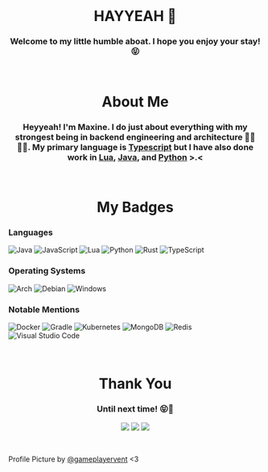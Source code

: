 <!-- Move text down -->
<br>

<!-- Header -->
<h1 align="center">HAYYEAH 👋</h1>

<h3 align="center">Welcome to my little humble aboat. I hope you enjoy your stay! 😝</h3>

<!-- Move text down -->
<br>

<!-- About Me -->
<h1 align="center">About Me</h1>

<h3 align="center">Heyyeah! I'm Maxine. I do just about everything with my strongest being in backend engineering and architecture 👩‍💻👷‍♀️. My primary language is <a href="https://www.typescriptlang.org/">Typescript</a> but I have also done work in <a href="https://www.lua.org/">Lua</a>, <a href="https://www.java.com/en/">Java</a>, and <a href="https://www.python.org/">Python</a> >.<</h3>

<!-- Move text down -->
<br>

<!-- Language Badges -->
<h1 align="center">My Badges</h1>

<h3>Languages</h3>

![Java](https://img.shields.io/badge/java-%23ED8B00.svg?style=for-the-badge&logo=openjdk&logoColor=white)
![JavaScript](https://img.shields.io/badge/javascript-%23323330.svg?style=for-the-badge&logo=javascript&logoColor=%23F7DF1E)
![Lua](https://img.shields.io/badge/lua-%232C2D72.svg?style=for-the-badge&logo=lua&logoColor=white)
![Python](https://img.shields.io/badge/python-3670A0?style=for-the-badge&logo=python&logoColor=ffdd54)
![Rust](https://img.shields.io/badge/rust-%23000000.svg?style=for-the-badge&logo=rust&logoColor=white)
![TypeScript](https://img.shields.io/badge/typescript-%23007ACC.svg?style=for-the-badge&logo=typescript&logoColor=white)


<h3>Operating Systems</h3>

![Arch](https://img.shields.io/badge/Arch%20Linux-1793D1?logo=arch-linux&logoColor=fff&style=for-the-badge)
![Debian](https://img.shields.io/badge/Debian-D70A53?style=for-the-badge&logo=debian&logoColor=white)
![Windows](https://img.shields.io/badge/Windows-0078D6?style=for-the-badge&logo=windows&logoColor=white)

<h3>Notable Mentions</h3>

![Docker](https://img.shields.io/badge/docker-%230db7ed.svg?style=for-the-badge&logo=docker&logoColor=white)
![Gradle](https://img.shields.io/badge/Gradle-02303A.svg?style=for-the-badge&logo=Gradle&logoColor=white)
![Kubernetes](https://img.shields.io/badge/kubernetes-%23326ce5.svg?style=for-the-badge&logo=kubernetes&logoColor=white)
![MongoDB](https://img.shields.io/badge/MongoDB-%234ea94b.svg?style=for-the-badge&logo=mongodb&logoColor=white)
![Redis](https://img.shields.io/badge/redis-%23DD0031.svg?style=for-the-badge&logo=redis&logoColor=white)
![Visual Studio Code](https://img.shields.io/badge/Visual%20Studio%20Code-0078d7.svg?style=for-the-badge&logo=visual-studio-code&logoColor=white)

<!-- Move text down -->
<br>

<!-- Thank You! -->
<h1 align="center">Thank You</h1>

<h3 align="center">Until next time! 😝👋</h3>

<!-- Cat Gifs -->
<p align="center">
    <img src="https://media1.tenor.com/m/557GUrcXp14AAAAd/jinx-cat-javascript.gif">
    <img src="https://media1.tenor.com/m/qMH5o_XizbcAAAAd/but-here%27s-the-coder.gif">
    <img src="https://media1.tenor.com/m/eQms3ABR1zEAAAAC/sudo-rm-rf-linux.gif">
</p>

<!-- Move text down -->
<br>

<!-- Credits -->
Profile Picture by [@gameplayervent](https://xenia.chimmie.k.vu/#xenia_drawing1) <3
